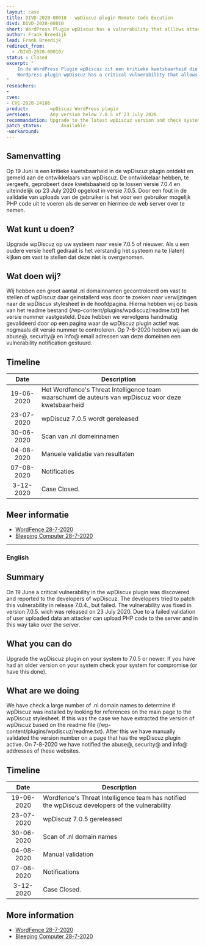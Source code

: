 ```yaml
---
layout: case
title: DIVD-2020-00010 - wpDiscuz plugin Remote Code Excution
divd: DIVD-2020-00010
short: WordPress Plugin wpDiscuz has a vulnerability that alllows attackers to take over a complete system
author: Frank Breedijk
lead: Frank Breedijk
redirect_from:
  - /DIVD-2020-00010/
status : Closed
excerpt: "
	In de WordPress Plugin wpDiscuz zit een kritieke kwetsbaarheid die aanvalles in staat stelt een systemen over te nemen / 
	Wordpress plugin wpDiscuz has a critical vulnerability that allows an attacker to take over the system.
"
reseachers:
-
cves:
- CVE-2020-24186
product: 		wpDiscuz WordPress plugin
versions: 		Any version below 7.0.5 of 23 July 2020
recommandation: Upgrade to the latest wpDiscuz version and check system for compromise
patch_status:	 	Available
-workaround:		
---
```


## Samenvatting
Op 19 Juni is een kritieke kwetsbaarheid in de wpDiscuz plugin ontdekt en gemeld aan de ontwikkelaars van wpDiscuz. De ontwikkelaar hebben, te vergeefs, geprobeert deze kwetsbaaheid op te lossen versie 7.0.4 en uiteindelijk op 23 July 2020 opgelost in versie 7.0.5. Door een fout in de validatie van uploads van de gebruiker is het voor een gebruiker mogelijk PHP code uit te voeren als de server en hiermee de web server over te nemen.

## Wat kunt u doen?
Upgrade wpDiscuz op uw systeem naar vesie 7.0.5 of nieuwer. Als u een oudere versie heeft gedraait is het verstandig het systeem na te (laten) kijken om vast te stellen dat deze niet is overgenomen.

## Wat doen wij?
Wij hebben een groot aantal .nl domainnamen gecontroleerd om vast te stellen of wpDiscuz daar geinstallerd was door te zoeken naar verwijzingen naar de wpDiscux stylesheet in de hoofdpagina. Hierna hebben wij op basis van het readme bestand (/wp-content/plugins/wpdiscuz/readme.txt) het versie nummer vastgesteld. Deze hebben we vervolgens handmatig gevalideerd door op een pagina waar de wpDiscuz plugin actief was nogmaals dit versie nummer te controleren. Op 7-8-2020 hebben wij aan de abuse@, security@ en info@ email adressen van deze domeinen een vulnerability notification gestuurd.

## Timeline

| Date  | Description |
|:-----:|-------------|
| 19-06-2020 | Het Wordfence's Threat Intelligence team waarschuwt de auteurs van wpDiscuz voor deze kwetsbaarheid |
| 23-07-2020 | wpDiscuz 7.0.5 wordt gereleased |
| 30-06-2020 | Scan van .nl domeinnamen |
| 04-08-2020 | Manuele validatie van resultaten |
| 07-08-2020 | Notificaties |
| 3-12-2020 | Case Closed. |


## Meer informatie
* [WordFence 28-7-2020](https://www.wordfence.com/blog/2020/07/critical-arbitrary-file-upload-vulnerability-patched-in-wpdiscuz-plugin/)
* [Bleeping Computer 28-7-2020](https://www.bleepingcomputer.com/news/security/critical-wordpress-plugin-bug-lets-hackers-take-over-hosting-account/)

<hr>

### English

## Summary

On 19 June a critical vulnerability in the wpDiscux plugin was discovered and reported to the developers of wpDiscuz. The developers tried to patch this vulnerability in release 7.0.4., but failed. The vulnerability was fixed in version 7.0.5. wich was released on 23 July 2020. Due to a failed validation of user uploaded data an attacker can upload PHP code to the server and in this way take over the server.

## What you can do
Upgrade the wpDiscuz plugin on your system to 7.0.5 or newer. If you have had an older version on your system check your system for compromise (or have this done).

## What are we doing
We have check a large number of .nl domain names to determine if wpDiscuz was installed by looking for references on the main page to the wpDiscuz stylesheet. If this was the case we have extracted the version of wpDiscuz based on the readme file (/wp-content/plugins/wpdiscuz/readme.txt). After this we have manually validated the version number on a page that has the wpDiscuz plugin active. On 7-8-2020 we have notified the abuse@, security@ and info@ addresses of these websites.

## Timeline

| Date  | Description |
|:-----:|-------------|
| 19-06-2020 | Wordfence's Threat Intelligence team has notified the wpDiscuz developers of the vulnerability|
| 23-07-2020 | wpDiscuz 7.0.5  gereleased |
| 30-06-2020 | Scan of .nl domain names |
| 04-08-2020 | Manual validation |
| 07-08-2020 | Notifications |
| 3-12-2020 | Case Closed. |


## More information
* [WordFence 28-7-2020](https://www.wordfence.com/blog/2020/07/critical-arbitrary-file-upload-vulnerability-patched-in-wpdiscuz-plugin/)
* [Bleeping Computer 28-7-2020](https://www.bleepingcomputer.com/news/security/critical-wordpress-plugin-bug-lets-hackers-take-over-hosting-account/)